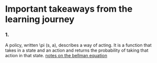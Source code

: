 # Important takeaways from the learning journey
### 1. 
 A policy, written \pi (s, a), describes a way of acting. It is a function that takes in a state and an action and returns the probability of taking that action in that state.
[notes on the bellman equation](https://joshgreaves.com/reinforcement-learning/understanding-rl-the-bellman-equations/)
